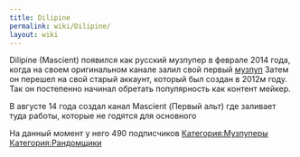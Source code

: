```yaml
---
title: Dilipine
permalink: wiki/Dilipine/
layout: wiki
---
```


Dilipine (Mascient) появился как русский музпупер в феврале 2014 года,
когда на своем оригинальном канале залил свой первый
[музпуп](https://www.youtube.com/watch?v=1zXgD5iLqbo) Затем он перешел
на свой старый аккаунт, который был создан в 2012м году. Так он
постепенно начинал обретать популярность как контент мейкер.

В августе 14 года создал канал Mascient (Первый альт) где заливает туда
работы, которые не годятся для основного

На данный момент у него 490 подписчиков
[Категория:Музпуперы](Категория:Музпуперы "wikilink")
[Категория:Рандомщики](Категория:Рандомщики "wikilink")
